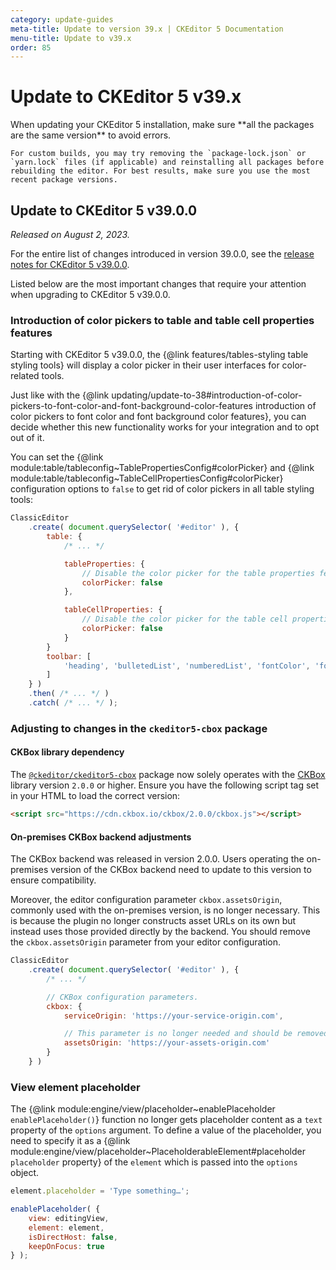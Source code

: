 ```yaml
---
category: update-guides
meta-title: Update to version 39.x | CKEditor 5 Documentation
menu-title: Update to v39.x
order: 85
---
```


# Update to CKEditor&nbsp;5 v39.x

<info-box>
	When updating your CKEditor&nbsp;5 installation, make sure **all the packages are the same version** to avoid errors.

	For custom builds, you may try removing the `package-lock.json` or `yarn.lock` files (if applicable) and reinstalling all packages before rebuilding the editor. For best results, make sure you use the most recent package versions.
</info-box>

## Update to CKEditor&nbsp;5 v39.0.0

_Released on August 2, 2023._

For the entire list of changes introduced in version 39.0.0, see the [release notes for CKEditor&nbsp;5 v39.0.0](https://github.com/ckeditor/ckeditor5/releases/tag/v39.0.0).

Listed below are the most important changes that require your attention when upgrading to CKEditor&nbsp;5 v39.0.0.

### Introduction of color pickers to table and table cell properties features

Starting with CKEditor&nbsp;5 v39.0.0, the {@link features/tables-styling table styling tools} will display a color picker in their user interfaces for color-related tools.

Just like with the {@link updating/update-to-38#introduction-of-color-pickers-to-font-color-and-font-background-color-features introduction of color pickers to font color and font background color features}, you can decide whether this new functionality works for your integration and to opt out of it.

You can set the {@link module:table/tableconfig~TablePropertiesConfig#colorPicker} and {@link module:table/tableconfig~TableCellPropertiesConfig#colorPicker} configuration options to `false` to get rid of color pickers in all table styling tools:

```js
ClassicEditor
	.create( document.querySelector( '#editor' ), {
		table: {
			/* ... */

			tableProperties: {
				// Disable the color picker for the table properties feature.
				colorPicker: false
			},

			tableCellProperties: {
				// Disable the color picker for the table cell properties feature.
				colorPicker: false
			}
		}
		toolbar: [
			'heading', 'bulletedList', 'numberedList', 'fontColor', 'fontBackgroundColor', 'insertTable', 'undo', 'redo'
		]
	} )
	.then( /* ... */ )
	.catch( /* ... */ );
```

### Adjusting to changes in the `ckeditor5-cbox` package

#### CKBox library dependency

The [`@ckeditor/ckeditor5-cbox`](https://www.npmjs.com/package/@ckeditor/ckeditor5-ckbox) package now solely operates with the [CKBox](https://ckeditor.com/docs/ckbox/latest/index.html) library version `2.0.0` or higher. Ensure you have the following script tag set in your HTML to load the correct version:

```html
<script src="https://cdn.ckbox.io/ckbox/2.0.0/ckbox.js"></script>
```

#### On-premises CKBox backend adjustments

The CKBox backend was released in version 2.0.0. Users operating the on-premises version of the CKBox backend need to update to this version to ensure compatibility.

Moreover, the editor configuration parameter `ckbox.assetsOrigin`, commonly used with the on-premises version, is no longer necessary. This is because the plugin no longer constructs asset URLs on its own but instead uses those provided directly by the backend. You should remove the `ckbox.assetsOrigin` parameter from your editor configuration.

```js
ClassicEditor
	.create( document.querySelector( '#editor' ), {
		/* ... */

		// CKBox configuration parameters.
		ckbox: {
			serviceOrigin: 'https://your-service-origin.com',

			// This parameter is no longer needed and should be removed.
			assetsOrigin: 'https://your-assets-origin.com'
		}
	} )
```

### View element placeholder

The {@link module:engine/view/placeholder~enablePlaceholder `enablePlaceholder()`} function no longer gets placeholder content as a `text` property of the `options` argument. To define a value of the placeholder, you need to specify it as a {@link module:engine/view/placeholder~PlaceholderableElement#placeholder `placeholder` property} of the `element` which is passed into the `options` object.

```js
element.placeholder = 'Type something…';

enablePlaceholder( {
    view: editingView,
    element: element,
    isDirectHost: false,
    keepOnFocus: true
} );
```
